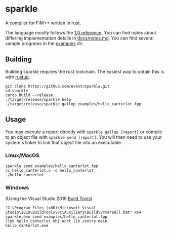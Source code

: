 # sparkle

A compiler for FiM++ written in rust.

The language mostly follows the [1.0 reference](https://docs.google.com/document/d/1gU-ZROmZu0Xitw_pfC1ktCDvJH5rM85TxxQf5pg_xmg/edit).
You can find notes about differing implementation details in [docs/notes.md](https://github.com/evant/sparkle/blob/master/docs/notes.md).
You can find several sample programs in the [examples](https://github.com/evant/sparkle/tree/master/examples) dir.

## Building

Building sparkle requires the rust toolchain. The easiest way to obtain this is with [rustup](https://rustup.rs/).

```
git clone https://github.com/evant/sparkle.git
cd sparkle
cargo build --release
./target/release/sparkle help
./target/release/sparkle gallop examples/hello_canterlot.fpp
```

## Usage

You may execute a report directly with `sparkle gallop [report]` or compile to an object file with 
`sparkle send [report]`. You will then need to use your system's linker to link that object file 
into an executable.

### Linux/MacOS
```
sparkle send examples/hello_canterlot.fpp
cc hello_canterlot.o -o hello_canterlot
./hello_canterlot
```

### Windows
(Using the Visual Studio 2019 [Build Tools](https://visualstudio.microsoft.com/downloads/#build-tools-for-visual-studio-2019))
```
"C:\Program Files (x86)\Microsoft Visual Studio\2019\BuildTools\VC\Auxiliary\Build\vcvarsall.bat" x64
sparkle.exe send examples/hello_canterlot.fpp
link hello_canterlot.obj ucrt.lib /entry:main
hello_canterlot.exe
```
